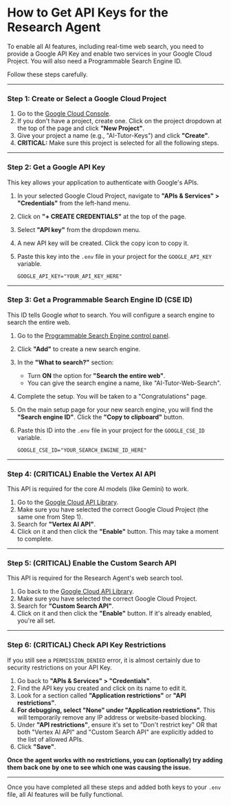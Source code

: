 # How to Get API Keys for the Research Agent

To enable all AI features, including real-time web search, you need to provide a Google API Key and enable two services in your Google Cloud Project. You will also need a Programmable Search Engine ID.

Follow these steps carefully.

---

### Step 1: Create or Select a Google Cloud Project

1.  Go to the [Google Cloud Console](https://console.cloud.google.com/).
2.  If you don't have a project, create one. Click on the project dropdown at the top of the page and click **"New Project"**.
3.  Give your project a name (e.g., "AI-Tutor-Keys") and click **"Create"**.
4.  **CRITICAL:** Make sure this project is selected for all the following steps.

---

### Step 2: Get a Google API Key

This key allows your application to authenticate with Google's APIs.

1.  In your selected Google Cloud Project, navigate to **"APIs & Services" > "Credentials"** from the left-hand menu.
2.  Click on **"+ CREATE CREDENTIALS"** at the top of the page.
3.  Select **"API key"** from the dropdown menu.
4.  A new API key will be created. Click the copy icon to copy it.
5.  Paste this key into the `.env` file in your project for the `GOOGLE_API_KEY` variable.

    ```env
    GOOGLE_API_KEY="YOUR_API_KEY_HERE"
    ```

---

### Step 3: Get a Programmable Search Engine ID (CSE ID)

This ID tells Google *what* to search. You will configure a search engine to search the entire web.

1.  Go to the [Programmable Search Engine control panel](https://programmablesearchengine.google.com/controlpanel/all).
2.  Click **"Add"** to create a new search engine.
3.  In the **"What to search?"** section:
    *   Turn **ON** the option for **"Search the entire web"**.
    *   You can give the search engine a name, like "AI-Tutor-Web-Search".
4.  Complete the setup. You will be taken to a "Congratulations" page.
5.  On the main setup page for your new search engine, you will find the **"Search engine ID"**. Click the **"Copy to clipboard"** button.
6.  Paste this ID into the `.env` file in your project for the `GOOGLE_CSE_ID` variable.

    ```env
    GOOGLE_CSE_ID="YOUR_SEARCH_ENGINE_ID_HERE"
    ```

---

### Step 4: **(CRITICAL)** Enable the Vertex AI API

This API is required for the core AI models (like Gemini) to work.

1.  Go to the [Google Cloud API Library](https://console.cloud.google.com/apis/library).
2.  Make sure you have selected the correct Google Cloud Project (the same one from Step 1).
3.  Search for **"Vertex AI API"**.
4.  Click on it and then click the **"Enable"** button. This may take a moment to complete.

---

### Step 5: **(CRITICAL)** Enable the Custom Search API

This API is required for the Research Agent's web search tool.

1.  Go back to the [Google Cloud API Library](https://console.cloud.google.com/apis/library).
2.  Make sure you have selected the correct Google Cloud Project.
3.  Search for **"Custom Search API"**.
4.  Click on it and then click the **"Enable"** button. If it's already enabled, you're all set.

---

### Step 6: **(CRITICAL)** Check API Key Restrictions

If you still see a `PERMISSION_DENIED` error, it is almost certainly due to security restrictions on your API Key.

1.  Go back to **"APIs & Services" > "Credentials"**.
2.  Find the API key you created and click on its name to edit it.
3.  Look for a section called **"Application restrictions"** or **"API restrictions"**.
4.  **For debugging, select "None" under "Application restrictions".** This will temporarily remove any IP address or website-based blocking.
5.  Under **"API restrictions"**, ensure it's set to "Don't restrict key" OR that both "Vertex AI API" and "Custom Search API" are explicitly added to the list of allowed APIs.
6.  Click **"Save"**.

**Once the agent works with no restrictions, you can (optionally) try adding them back one by one to see which one was causing the issue.**

---

Once you have completed all these steps and added both keys to your `.env` file, all AI features will be fully functional.
